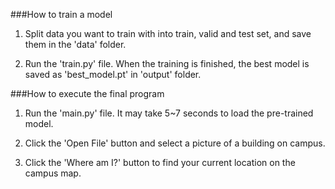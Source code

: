 ###How to train a model

1. Split data you want to train with into train, valid and test set, and save them in the 'data' folder.

2. Run the 'train.py' file. When the training is finished, the best model is saved as 'best_model.pt' in 'output' folder.


###How to execute the final program

1. Run the 'main.py' file. It may take 5~7 seconds to load the pre-trained model.

2. Click the 'Open File' button and select a picture of a building on campus.

3. Click the 'Where am I?' button to find your current location on the campus map.
